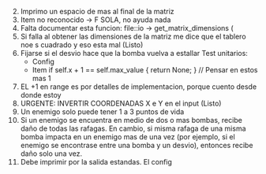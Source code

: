 
2) Imprimo un espacio de mas al final de la matriz 
3) Item no reconocido -> F SOLA, no ayuda nada
4) Falta documentar esta funcion: file::io -> get_matrix_dimensions (
5) Si falla al obtener las dimensiones de la matriz me dice que el tablero noe s cuadrado y eso esta mal (Listo)
6) Fijarse si el desvio hace que la bomba vuelva a estallar
Test unitarios:
    - Config
    - Item
        if self.x + 1 == self.max_value {
            return None;
        } // Pensar en estos mas 1
5) EL +1 en range es por detalles de implementacion, porque cuento desde donde estoy
7) URGENTE: INVERTIR COORDENADAS X e Y en el input (Listo)
8) Un enemigo solo puede tener 1 a 3 puntos de vida
9) Si un enemigo se encuentra en medio de dos o mas bombas, recibe daño de todas las rafagas.
En cambio, si misma rafaga de una misma bomba impacta en un enemigo mas de una vez (por ejemplo, si el enemigo se encontrase entre una bomba y un desvio), entonces recibe daño solo una vez.
10) Debe imprimir por la salida estandas. El config